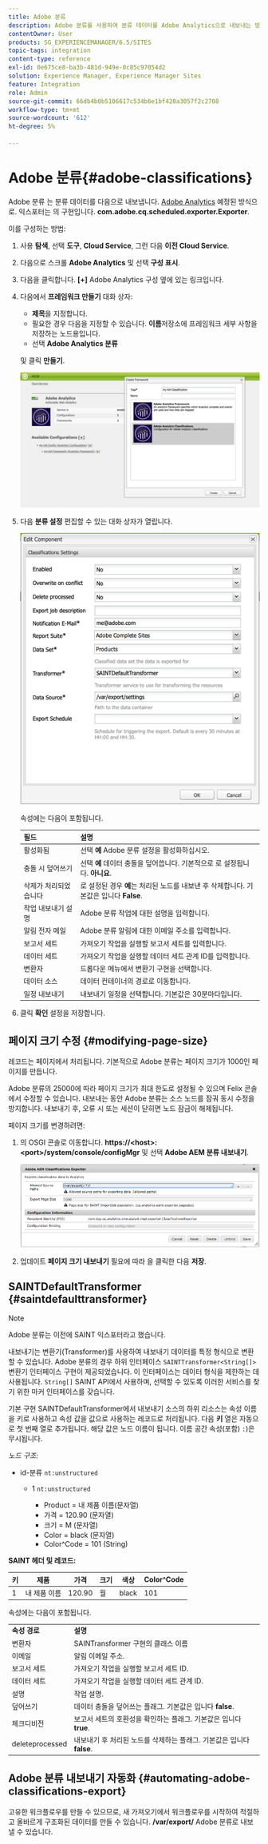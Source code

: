 ```yaml
---
title: Adobe 분류
description: Adobe 분류를 사용하여 분류 데이터를 Adobe Analytics으로 내보내는 방법에 대해 알아봅니다.
contentOwner: User
products: SG_EXPERIENCEMANAGER/6.5/SITES
topic-tags: integration
content-type: reference
exl-id: 0e675ce8-ba3b-481d-949e-0c85c97054d2
solution: Experience Manager, Experience Manager Sites
feature: Integration
role: Admin
source-git-commit: 66db4b0b5106617c534b6e1bf428a3057f2c2708
workflow-type: tm+mt
source-wordcount: '612'
ht-degree: 5%

---
```


# Adobe 분류{#adobe-classifications}

Adobe 분류 는 분류 데이터를 다음으로 내보냅니다. [Adobe Analytics](/help/sites-administering/adobeanalytics.md) 예정된 방식으로. 익스포터는 의 구현입니다. **com.adobe.cq.scheduled.exporter.Exporter**.

이를 구성하는 방법:

1. 사용 **탐색**, 선택 **도구**, **Cloud Service**, 그런 다음 **이전 Cloud Service**.
1. 다음으로 스크롤 **Adobe Analytics** 및 선택 **구성 표시**.
1. 다음을 클릭합니다. **[+]** Adobe Analytics 구성 옆에 있는 링크입니다.

1. 다음에서 **프레임워크 만들기** 대화 상자:

   * **제목**&#x200B;을 지정합니다.
   * 필요한 경우 다음을 지정할 수 있습니다. **이름**&#x200B;저장소에 프레임워크 세부 사항을 저장하는 노드용입니다.
   * 선택 **Adobe Analytics 분류**

   및 클릭 **만들기**.

   ![프레임워크 만들기 대화 상자](assets/aa-25.png)

1. 다음 **분류 설정** 편집할 수 있는 대화 상자가 열립니다.

   ![분류 설정 대화 상자](assets/aa-classifications-settings.png)

   속성에는 다음이 포함됩니다.

   | **필드** | **설명** |
   |---|---|
   | 활성화됨 | 선택 **예** Adobe 분류 설정을 활성화하십시오. |
   | 충돌 시 덮어쓰기 | 선택 **예** 데이터 충돌을 덮어씁니다. 기본적으로 로 설정됩니다. **아니요**. |
   | 삭제가 처리되었습니다 | 로 설정된 경우 **예**&#x200B;는 처리된 노드를 내보낸 후 삭제합니다. 기본값은 입니다 **False**. |
   | 작업 내보내기 설명 | Adobe 분류 작업에 대한 설명을 입력합니다. |
   | 알림 전자 메일 | Adobe 분류 알림에 대한 이메일 주소를 입력합니다. |
   | 보고서 세트 | 가져오기 작업을 실행할 보고서 세트를 입력합니다. |
   | 데이터 세트 | 가져오기 작업을 실행할 데이터 세트 관계 ID를 입력합니다. |
   | 변환자 | 드롭다운 메뉴에서 변환기 구현을 선택합니다. |
   | 데이터 소스 | 데이터 컨테이너의 경로로 이동합니다. |
   | 일정 내보내기 | 내보내기 일정을 선택합니다. 기본값은 30분마다입니다. |

1. 클릭 **확인** 설정을 저장합니다.

## 페이지 크기 수정 {#modifying-page-size}

레코드는 페이지에서 처리됩니다. 기본적으로 Adobe 분류는 페이지 크기가 1000인 페이지를 만듭니다.

Adobe 분류의 25000에 따라 페이지 크기가 최대 한도로 설정될 수 있으며 Felix 콘솔에서 수정할 수 있습니다. 내보내는 동안 Adobe 분류는 소스 노드를 잠궈 동시 수정을 방지합니다. 내보내기 후, 오류 시 또는 세션이 닫히면 노드 잠금이 해제됩니다.

페이지 크기를 변경하려면:

1. 의 OSGI 콘솔로 이동합니다. **https://&lt;host>:&lt;port>/system/console/configMgr** 및 선택 **Adobe AEM 분류 내보내기**.

   ![aa-26](assets/aa-26.png)

1. 업데이트 **페이지 크기 내보내기** 필요에 따라 을 클릭한 다음 **저장**.

## SAINTDefaultTransformer {#saintdefaulttransformer}

>[!NOTE]
>
>Adobe 분류는 이전에 SAINT 익스포터라고 했습니다.

내보내기는 변환기(Transformer)를 사용하여 내보내기 데이터를 특정 형식으로 변환할 수 있습니다. Adobe 분류의 경우 하위 인터페이스 `SAINTTransformer<String[]>` 변환기 인터페이스 구현이 제공되었습니다. 이 인터페이스는 데이터 형식을 제한하는 데 사용됩니다. `String[]` SAINT API에서 사용하며, 선택할 수 있도록 이러한 서비스를 찾기 위한 마커 인터페이스를 갖습니다.

기본 구현 SAINTDefaultTransformer에서 내보내기 소스의 하위 리소스는 속성 이름을 키로 사용하고 속성 값을 값으로 사용하는 레코드로 처리됩니다. 다음 **키** 열은 자동으로 첫 번째 열로 추가됩니다. 해당 값은 노드 이름이 됩니다. 이름 공간 속성(포함) `:`)은 무시됩니다.

*노드 구조:*

* id-분류 `nt:unstructured`

   * 1 `nt:unstructured`

      * Product = 내 제품 이름(문자열)
      * 가격 = 120.90 (문자열)
      * 크기 = M (문자열)
      * Color = black (문자열)
      * Color^Code = 101 (String)

**SAINT 헤더 및 레코드:**

| **키** | **제품** | **가격** | **크기** | **색상** | **Color^Code** |
|---|---|---|---|---|---|
| 1 | 내 제품 이름 | 120.90 | 월 | black | 101 |

속성에는 다음이 포함됩니다.

<table>
 <tbody>
  <tr>
   <td><strong>속성 경로</strong></td>
   <td><strong>설명</strong></td>
  </tr>
  <tr>
   <td>변환자</td>
   <td>SAINTransformer 구현의 클래스 이름</td>
  </tr>
  <tr>
   <td>이메일</td>
   <td>알림 이메일 주소.</td>
  </tr>
  <tr>
   <td>보고서 세트</td>
   <td>가져오기 작업을 실행할 보고서 세트 ID. </td>
  </tr>
  <tr>
   <td>데이터 세트</td>
   <td>가져오기 작업을 실행할 데이터 세트 관계 ID. </td>
  </tr>
  <tr>
   <td>설명</td>
   <td>작업 설명. <br /> </td>
  </tr>
  <tr>
   <td>덮어쓰기</td>
   <td>데이터 충돌을 덮어쓰는 플래그. 기본값은 입니다 <strong>false</strong>.</td>
  </tr>
  <tr>
   <td>체크디비전</td>
   <td>보고서 세트의 호환성을 확인하는 플래그. 기본값은 입니다 <strong>true</strong>.</td>
  </tr>
  <tr>
   <td>deleteprocessed</td>
   <td>내보내기 후 처리된 노드를 삭제하는 플래그. 기본값은 입니다 <strong>false</strong>.</td>
  </tr>
 </tbody>
</table>

## Adobe 분류 내보내기 자동화 {#automating-adobe-classifications-export}

고유한 워크플로우를 만들 수 있으므로, 새 가져오기에서 워크플로우를 시작하여 적절하고 올바르게 구조화된 데이터를 만들 수 있습니다. **/var/export/** Adobe 분류로 내보낼 수 있습니다.
